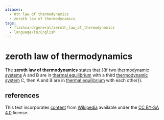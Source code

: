 ```yaml
---
aliases:
  - 0th law of thermodynamics
  - zeroth law of thermodynamics
tags:
  - flashcard/general/zeroth_law_of_thermodynamics
  - language/in/English
---
```


# zeroth law of thermodynamics

The __zeroth law of thermodynamics__ states that {{if two [thermodynamic systems](thermodynamic%20system.md) A and B are in [thermal equilibrium](thermal%20equilibrium.md) with a third [thermodynamic system](thermodynamic%20system.md) C, then A and B are in [thermal equilibrium](thermal%20equilibrium.md) with each other}}. <!--SR:!2024-07-15,160,310-->

## references

This text incorporates [content](https://en.wikipedia.org/wiki/zeroth_law_of_thermodynamics) from [Wikipedia](Wikipedia.md) available under the [CC BY-SA 4.0](https://creativecommons.org/licenses/by-sa/4.0/) license.
